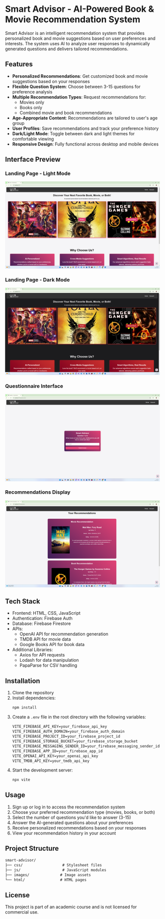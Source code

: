 # Smart Advisor - AI-Powered Book & Movie Recommendation System

Smart Advisor is an intelligent recommendation system that provides personalized book and movie suggestions based on user preferences and interests. The system uses AI to analyze user responses to dynamically generated questions and delivers tailored recommendations.

## Features

- **Personalized Recommendations**: Get customized book and movie suggestions based on your responses
- **Flexible Question System**: Choose between 3-15 questions for preference analysis
- **Multiple Recommendation Types**: Request recommendations for:
  - Movies only
  - Books only
  - Combined movie and book recommendations
- **Age-Appropriate Content**: Recommendations are tailored to user's age group
- **User Profiles**: Save recommendations and track your preference history
- **Dark/Light Mode**: Toggle between dark and light themes for comfortable viewing
- **Responsive Design**: Fully functional across desktop and mobile devices

## Interface Preview

### Landing Page - Light Mode
![Landing Light](images/landing-light.png)

### Landing Page - Dark Mode
![Landing Dark](images/landing-dark.png)

### Questionnaire Interface
![Questionnaire](images/questionnaire.png)

### Recommendations Display
![Recommendations](images/recommendations.png)

## Tech Stack

- Frontend: HTML, CSS, JavaScript
- Authentication: Firebase Auth
- Database: Firebase Firestore
- APIs:
  - OpenAI API for recommendation generation
  - TMDB API for movie data
  - Google Books API for book data
- Additional Libraries:
  - Axios for API requests
  - Lodash for data manipulation
  - PapaParse for CSV handling

## Installation

1. Clone the repository
2. Install dependencies:
   ```bash
   npm install
   ```
3. Create a `.env` file in the root directory with the following variables:
   ```
   VITE_FIREBASE_API_KEY=your_firebase_api_key
   VITE_FIREBASE_AUTH_DOMAIN=your_firebase_auth_domain
   VITE_FIREBASE_PROJECT_ID=your_firebase_project_id
   VITE_FIREBASE_STORAGE_BUCKET=your_firebase_storage_bucket
   VITE_FIREBASE_MESSAGING_SENDER_ID=your_firebase_messaging_sender_id
   VITE_FIREBASE_APP_ID=your_firebase_app_id
   VITE_OPENAI_API_KEY=your_openai_api_key
   VITE_TMDB_API_KEY=your_tmdb_api_key
   ```
4. Start the development server:
   ```bash
   npx vite
   ```

## Usage

1. Sign up or log in to access the recommendation system
2. Choose your preferred recommendation type (movies, books, or both)
3. Select the number of questions you'd like to answer (3-15)
4. Answer the AI-generated questions about your preferences
5. Receive personalized recommendations based on your responses
6. View your recommendation history in your account

## Project Structure

```
smart-advisor/
├── css/                  # Stylesheet files
├── js/                   # JavaScript modules
├── images/              # Image assets
└── html/                # HTML pages
```

## License

This project is part of an academic course and is not licensed for commercial use.